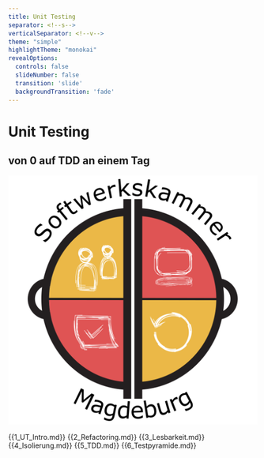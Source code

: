 ```yaml
---
title: Unit Testing
separator: <!--s-->
verticalSeparator: <!--v-->
theme: "simple"
highlightTheme: "monokai"
revealOptions:
  controls: false
  slideNumber: false
  transition: 'slide'
  backgroundTransition: 'fade'
---
```


# Unit Testing 
## von 0 auf TDD an einem Tag

![SWK-MD](img/swk-logo.png)  <!-- .element: width="30%" -->

{{1_UT_Intro.md}}
{{2_Refactoring.md}}
{{3_Lesbarkeit.md}}
{{4_Isolierung.md}}
{{5_TDD.md}}
{{6_Testpyramide.md}}
